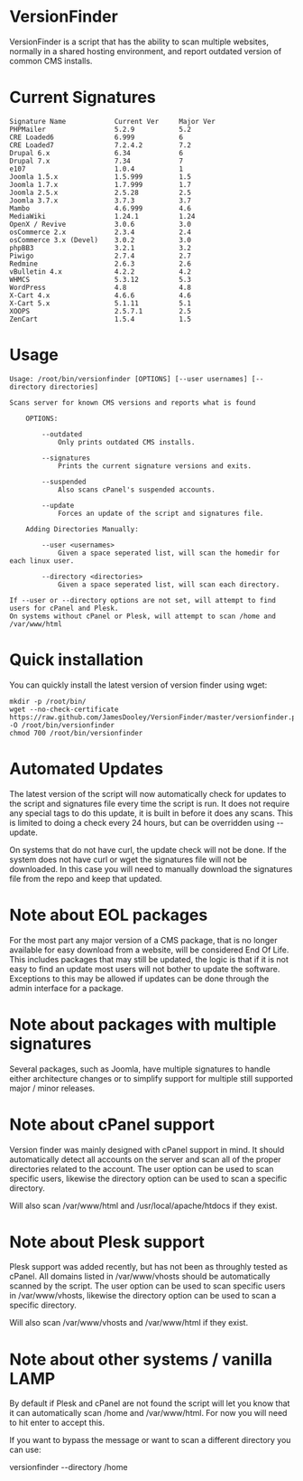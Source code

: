 VersionFinder
=============

VersionFinder is a script that has the ability to scan multiple websites, normally in a shared hosting environment, and report outdated version of common CMS installs.

Current Signatures
=============

```
Signature Name            Current Ver     Major Ver
PHPMailer                 5.2.9           5.2
CRE Loaded6               6.999           6
CRE Loaded7               7.2.4.2         7.2
Drupal 6.x                6.34            6
Drupal 7.x                7.34            7
e107                      1.0.4           1
Joomla 1.5.x              1.5.999         1.5
Joomla 1.7.x              1.7.999         1.7
Joomla 2.5.x              2.5.28          2.5
Joomla 3.7.x              3.7.3           3.7
Mambo                     4.6.999         4.6
MediaWiki                 1.24.1          1.24
OpenX / Revive            3.0.6           3.0
osCommerce 2.x            2.3.4           2.4
osCommerce 3.x (Devel)    3.0.2           3.0
phpBB3                    3.2.1           3.2
Piwigo                    2.7.4           2.7
Redmine                   2.6.3           2.6
vBulletin 4.x             4.2.2           4.2
WHMCS                     5.3.12          5.3
WordPress                 4.8             4.8
X-Cart 4.x                4.6.6           4.6
X-Cart 5.x                5.1.11          5.1
XOOPS                     2.5.7.1         2.5
ZenCart                   1.5.4           1.5
```

Usage
=============


```
Usage: /root/bin/versionfinder [OPTIONS] [--user usernames] [--directory directories]

Scans server for known CMS versions and reports what is found

	OPTIONS:
	
		--outdated
			Only prints outdated CMS installs.
			
		--signatures
			Prints the current signature versions and exits.
			
		--suspended
			Also scans cPanel's suspended accounts.
			
		--update
			Forces an update of the script and signatures file.
			
	Adding Directories Manually:
	
		--user <usernames>
			Given a space seperated list, will scan the homedir for each linux user.
			
		--directory <directories>
			Given a space seperated list, will scan each directory.
		
If --user or --directory options are not set, will attempt to find users for cPanel and Plesk.
On systems without cPanel or Plesk, will attempt to scan /home and /var/www/html
```

Quick installation
=============

You can quickly install the latest version of version finder using wget:

```
mkdir -p /root/bin/
wget --no-check-certificate https://raw.github.com/JamesDooley/VersionFinder/master/versionfinder.pl -O /root/bin/versionfinder
chmod 700 /root/bin/versionfinder
```

Automated Updates
=============

The latest version of the script will now automatically check for updates to the script and signatures file every time the script is run.
It does not require any special tags to do this update, it is built in before it does any scans.
This is limited to doing a check every 24 hours, but can be overridden using --update.

On systems that do not have curl, the update check will not be done. If the system does not have curl or wget the signatures file will not be downloaded.
In this case you will need to manually download the signatures file from the repo and keep that updated.


Note about EOL packages
=============

For the most part any major version of a CMS package, that is no longer available for easy download from a website, will be considered End Of Life.  This includes packages that may still be updated, the logic is that if it is not easy to find an update most users will not bother to update the software.  Exceptions to this may be allowed if updates can be done through the admin interface for a package.


Note about packages with multiple signatures
=============

Several packages, such as Joomla, have multiple signatures to handle either architecture changes or to simplify support for multiple still supported major / minor releases.


Note about cPanel support
=============

Version finder was mainly designed with cPanel support in mind.  It should automatically detect all accounts on the server and scan all of the proper directories related to the account.  The user option can be used to scan specific users, likewise the directory option can be used to scan a specific directory.

Will also scan /var/www/html and /usr/local/apache/htdocs if they exist.


Note about Plesk support
=============

Plesk support was added recently, but has not been as throughly tested as cPanel.  All domains listed in /var/www/vhosts should be automatically scanned by the script.  The user option can be used to scan specific users in /var/www/vhosts, likewise the directory option can be used to scan a specific directory.

Will also scan /var/www/vhosts and /var/www/html if they exist.

Note about other systems / vanilla LAMP
=============

By default if Plesk and cPanel are not found the script will let you know that it can automatically scan /home and /var/www/html.
For now you will need to hit enter to accept this.

If you want to bypass the message or want to scan a different directory you can use:

 versionfinder --directory /home
